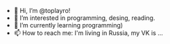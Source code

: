 - 👋 Hi, I’m @toplayro!
- 👀 I’m interested in programming, desing, reading.
- 🌱 I’m currently learning programming)
- 📫 How to reach me: I'm living in Russia, my VK is ...

<!---
toplayro/toplayro is a ✨ special ✨ repository because its `README.md` (this file) appears on your GitHub profile.
You can click the Preview link to take a look at your changes.
--->
